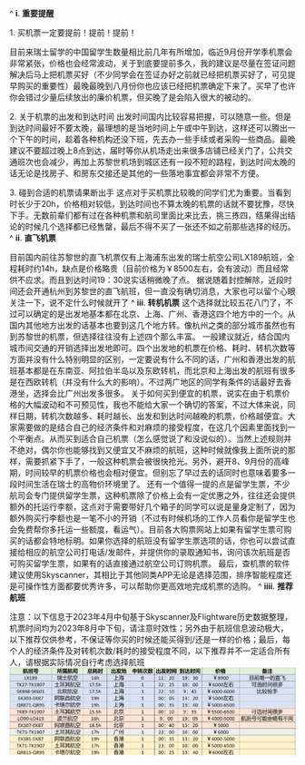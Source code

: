 ^
**i**. **重要提醒**

1\. 买机票一定要提前！提前！提前！

目前来瑞士留学的中国留学生数量相比前几年有所增加，临近9月份开学季机票会非常紧张，价格也会经常波动，关于到底要提前多久，我的建议是尽量在签证问题解决后马上把机票买好（不少同学会在签证办好之前就已经把机票买好了，可见提早购买的重要性）最晚最晚到八月份你也应该已经把机票确定下来了。买早了也许你会错过少量后续放出的廉价机票，但买晚了是会陷入很大的被动的。

2\. 关于机票的出发和到达时间
出发时间国内比较容易把握，可以随意一些。但是到达时间最好不要太晚，最理想的是当地时间上午或中午到达，这样还可以腾出一个下午的时间，趁着各种机构还没下班，先去办一些手续或者采购一些商品。最晚建议不要超过晚上8点到达，届时等你从机场走出来很多店铺已经关门了，公共交通班次也会减少，再加上苏黎世机场到城区还有一段不短的路程，到达时间太晚的话无论是找房子、和房东交接还是其他的一些落地事宜都会非常不方便。

3\. 碰到合适的机票请果断出手
这点对于买机票比较晚的同学们尤为重要。当看到时长少于20h，价格相对较低，到达时间也不算太晚的机票的话就不要犹豫，尽快下手。无数前辈们都有过在各种机票和航司里面比来比去，挑三拣四，结果得出结论的时候几个选择都已经售罄，最后不得不买了一张还不如之前那些选择的经历。
^
**ii**. **直飞机票**

目前国内前往苏黎世的直飞机票仅有上海浦东出发的瑞士航空公司LX189航班，全程耗时约14h，缺点是价格略贵（目前价格为￥8500左右，会有波动）而且经常供不应求。而且到达时间19：30说实话稍微晚了点。
据说随着封控解除，近段时间还会开通杭州到苏黎世的直飞航班，但一直没有确切消息，大家也可以留个心眼关注一下，说不定什么时候就开了
^
**iii**. **转机机票**
这个选择就比较五花八门了，不过可以确定的是出发地基本都在北京、上海、广州、香港这四个地方中的一个。从国内其他地方出发的话基本也要到这几个地方转。像杭州之类的部分城市虽然也有到苏黎世的机票，但选择往往没有上述四个那么丰富。
一般建议就近，结合国内城市间交通的开销选择出发地即可。四个出发地的机票在价格、耗时、转机次数等方面并没有什么特别明显的区别，一定要说有什么不同的话，广州和香港出发的航班基本都是在东南亚、阿拉伯半岛以及东欧转机，而北京和上海出发的航班有很多是在西欧转机（并没有什么大的影响）。不过两广地区的同学有条件的话最好去香港坐，选择会比广州出发多很多。
关于如何买到便宜的机票，说实在由于机票价格的大幅波动和不可预见性，我也不能给大家一个确切的答案，不过大体来说，同样日期，转机次数越多、耗时越长、出发和到达时间越晚的机票，价格越便宜。大家需要做的是结合自己的经济条件和对麻烦的接受程度，在这几个因素里面找到一个平衡点。从而买到适合自己机票（怎么感觉说了和没说似的）。当然上述规则并不绝对，偶尔你也能够找到又便宜又不麻烦的航班，这种时候就像我上面所说的那样，需要抓紧下手了，一般这种机票会被很快抢光。另外，避开8、9月份的高峰期，时间较早的机票价格也会相对便宜。但别忘了早过去的话同时也意味着要多一段时间生活在瑞士的高物价环境里了。
还有一个值得一提的点是留学生票，不少航司会专门提供留学生票，这种机票除了价格上会有一定优惠之外，往往还会提供额外的托运行李额，这点对于需要带好几个箱子的同学可以说是量身定制了，因为额外购买行李额也是一笔不小的开销（不过有时候机场的工作人员看你是留学生也会免费帮你多托运一些额度，看运气）。目前各大购票网站上如果有留学生票可购买的话都会特地标明。如果你选择的航班没有留学生票选项的话，你也可以尝试直接给相应的航空公司打电话/发邮件，并提供你的录取通知书，询问该次航班是否可购买留学生票，如果有的话直接通过航空公司订购机票。
最后，查机票的软件建议使用Skyscanner，其相比于其他同类APP无论是选择范围，排序智能程度还是可操作性方面都要优秀许多，可以帮助你更高效地完成机票的选购。
^
**iiii**. **推荐航班**

注意：以下信息于2023年4月中旬基于Skyscanner及Flightware历史数据整理，机票时间均为2023年8月中下旬，请注意时效性；另外由于航班信息波动极大，以下推荐仅供参考，不保证等你买的时候还能买得到/还是一样的价格；最后，每个人的经济条件及对转机次数/耗时的接受程度不同，以下推荐并不一定适合所有人，请根据实际情况自行考虑选择航班
![](.topwrite/assets/航班信息.png)


